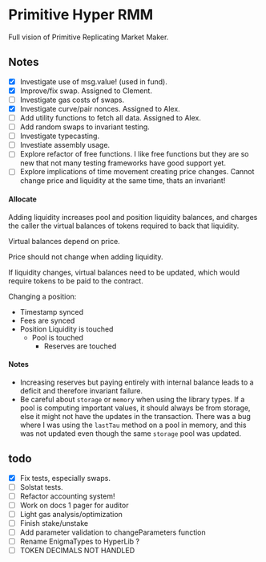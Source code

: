 # Primitive Hyper RMM

Full vision of Primitive Replicating Market Maker.

## Notes

- [x] Investigate use of msg.value! (used in fund).
- [x] Improve/fix swap. Assigned to Clement.
- [ ] Investigate gas costs of swaps.
- [x] Investigate curve/pair nonces. Assigned to Alex.
- [ ] Add utility functions to fetch all data. Assigned to Alex.
- [ ] Add random swaps to invariant testing.
- [ ] Investigate typecasting.
- [ ] Investiate assembly usage.
- [ ] Explore refactor of free functions. I like free functions but they are so new that not many testing frameworks have good support yet.
- [ ] Explore implications of time movement creating price changes. Cannot change price and liquidity at the same time, thats an invariant!

#### Allocate

Adding liquidity increases pool and position liquidity balances, and charges the caller the virtual balances of tokens required to back that liquidity.

Virtual balances depend on price.

Price should not change when adding liquidity.

If liquidity changes, virtual balances need to be updated, which would require tokens to be paid to the contract.

Changing a position:

- Timestamp synced
- Fees are synced
- Position Liquidity is touched
  - Pool is touched
    - Reserves are touched

#### Notes

- Increasing reserves but paying entirely with internal balance leads to a deficit and therefore invariant failure.
- Be careful about `storage` or `memory` when using the library types. If a pool is computing important values, it should always be from storage, else it might not have the updates in the transaction. There was a bug where I was using the `lastTau` method on a pool in memory, and this was not updated even though the same `storage` pool was updated.

## todo

- [x] Fix tests, especially swaps.
- [ ] Solstat tests.
- [ ] Refactor accounting system!
- [ ] Work on docs 1 pager for auditor
- [ ] Light gas analysis/optimization
- [ ] Finish stake/unstake
- [ ] Add parameter validation to changeParameters function
- [ ] Rename EnigmaTypes to HyperLib ?
- [ ] TOKEN DECIMALS NOT HANDLED
